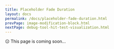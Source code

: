 ```yaml
---
title: Placeholder Fade Duration
layout: docs
permalink: /docs/placeholder-fade-duration.html
prevPage: image-modification-block.html
nextPage: debug-tool-hit-test-visualization.html
---
```


<div class = "warning">😑 This page is coming soon...</div>